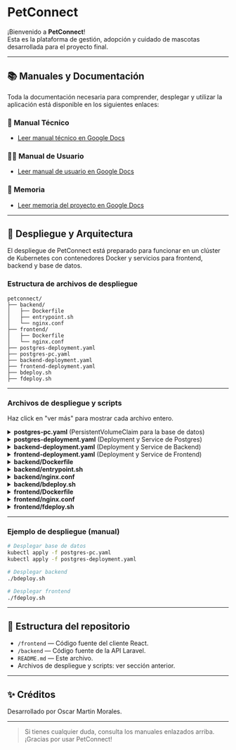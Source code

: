 # PetConnect

¡Bienvenido a **PetConnect**!  
Esta es la plataforma de gestión, adopción y cuidado de mascotas desarrollada para el proyecto final.

---

## 📚 Manuales y Documentación

Toda la documentación necesaria para comprender, desplegar y utilizar la aplicación está disponible en los siguientes enlaces:

### 📖 Manual Técnico

- [Leer manual técnico en Google Docs](https://docs.google.com/document/d/19n3cdv8SIki5xUVnsCqqOttQ5ahIerpMn220yzWhJK8/edit?usp=drive_link)

### 👩‍💻 Manual de Usuario

- [Leer manual de usuario en Google Docs](https://docs.google.com/document/d/1H-5wtTwli7z2WAB2-HGhLEQ2BDdumL6ydvroxZvutQI/edit?usp=drive_link)

### 📝 Memoria

- [Leer memoria del proyecto en Google Docs](https://docs.google.com/document/d/1Wvyo040fV6GMq049A2P9pXVpwLJGsTdEqXpLLo4fLLI/edit?usp=drive_link)

---

## 🚀 Despliegue y Arquitectura

El despliegue de PetConnect está preparado para funcionar en un clúster de Kubernetes con contenedores Docker y servicios para frontend, backend y base de datos.

### Estructura de archivos de despliegue

```
petconnect/
├── backend/
│   ├── Dockerfile
│   ├── entrypoint.sh
│   └── nginx.conf
├── frontend/
│   ├── Dockerfile
│   └── nginx.conf
├── postgres-deployment.yaml
├── postgres-pc.yaml
├── backend-deployment.yaml
├── frontend-deployment.yaml
├── bdeploy.sh
├── fdeploy.sh
```

---

### Archivos de despliegue y scripts

Haz click en "ver más" para mostrar cada archivo entero.

<details>
<summary><strong>postgres-pc.yaml</strong> (PersistentVolumeClaim para la base de datos)</summary>

```yaml
apiVersion: v1
kind: PersistentVolumeClaim
metadata:
  name: postgres-pvc
spec:
  accessModes:
    - ReadWriteOnce
  resources:
    requests:
      storage: 5Gi
```
</details>

<details>
<summary><strong>postgres-deployment.yaml</strong> (Deployment y Service de Postgres)</summary>

```yaml
apiVersion: apps/v1
kind: Deployment
metadata:
  name: postgres
spec:
  replicas: 1
  selector:
    matchLabels:
      app: postgres
  template:
    metadata:
      labels:
        app: postgres
    spec:
      containers:
      - name: postgres
        image: postgres:15
        ports:
        - containerPort: 5432
        resources:
          requests:
            memory: "256Mi"
            cpu: "250m"
          limits:
            memory: "512Mi"
            cpu: "500m"
        env:
        - name: POSTGRES_USER
          value: pet_user
        - name: POSTGRES_PASSWORD
          valueFrom:
            secretKeyRef:
              name: mysql-pass
              key: password
        - name: POSTGRES_DB
          value: petconnectdb
        volumeMounts:
        - name: postgres-persistent-storage
          mountPath: /var/lib/postgresql/data
      volumes:
      - name: postgres-persistent-storage
        persistentVolumeClaim:
          claimName: postgres-pvc
---
apiVersion: v1
kind: Service
metadata:
  name: postgres
spec:
  type: ClusterIP
  ports:
    - port: 5432
  selector:
    app: postgres
```
</details>

<details>
<summary><strong>backend-deployment.yaml</strong> (Deployment y Service de Backend)</summary>

```yaml
apiVersion: apps/v1
kind: Deployment
metadata:
  name: petconnect-backend
spec:
  replicas: 1
  selector:
    matchLabels:
      app: petconnect-backend
  template:
    metadata:
      labels:
        app: petconnect-backend
    spec:
      imagePullSecrets:
        - name: credencials-kube0
      containers:
      - name: petconnect-backend
        image: kube0.lacetania.cat/grup7/petconnect-backend:latest
        ports:
        - containerPort: 9000
        env:
        - name: DB_CONNECTION
          value: "pgsql"
        - name: DB_HOST
          value: "postgres"
        - name: DB_PORT
          value: "5432"
        - name: DB_DATABASE
          value: "petconnectdb"
        - name: DB_USERNAME
          value: "pet_user"
        - name: DB_PASSWORD
          value: "MySecur3!"
        resources:
          requests:
            memory: "128Mi"
            cpu: "250m"
          limits:
            memory: "256Mi"
            cpu: "500m"
---
apiVersion: v1
kind: Service
metadata:
  name: petconnect-backend
spec:
  selector:
    app: petconnect-backend
  ports:
    - protocol: TCP
      port: 9000
      targetPort: 80
  type: ClusterIP
```
</details>

<details>
<summary><strong>frontend-deployment.yaml</strong> (Deployment y Service de Frontend)</summary>

```yaml
apiVersion: apps/v1
kind: Deployment
metadata:
  name: petconnect-frontend
spec:
  replicas: 1
  selector:
    matchLabels:
      app: petconnect-frontend
  template:
    metadata:
      labels:
        app: petconnect-frontend
    spec:
      imagePullSecrets:
        - name: credencials-kube0
      containers:
      - name: petconnect-frontend
        image: kube0.lacetania.cat/grup7/petconnect-frontend:latest
        ports:
        - containerPort: 80
        resources:
          requests:
            memory: "64Mi"
            cpu: "100m"
          limits:
            memory: "128Mi"
            cpu: "200m"
---
apiVersion: v1
kind: Service
metadata:
  name: petconnect-frontend
spec:
  selector:
    app: petconnect-frontend
  ports:
    - protocol: TCP
      port: 80
      targetPort: 80
  type: NodePort
```
</details>

<details>
<summary><strong>backend/Dockerfile</strong></summary>

```Dockerfile
FROM php:8.3-fpm

# Instala dependencias del sistema, supervisor y extensiones PHP necesarias
RUN apt-get update && \
    apt-get install -y nginx libpq-dev libpng-dev libonig-dev libxml2-dev zip unzip git curl && \
    docker-php-ext-install pdo pdo_pgsql pgsql mbstring exif pcntl bcmath gd

# Instala Composer
COPY --from=composer:2.6 /usr/bin/composer /usr/bin/composer

WORKDIR /var/www

# Copia archivos del proyecto
COPY . .

# Instala dependencias de Laravel
RUN composer install --no-interaction --prefer-dist --optimize-autoloader

# Permisos para storage y cache
RUN chown -R www-data:www-data /var/www && chmod -R 775 /var/www/storage

# Crea el symlink para /uploads
RUN ln -s /var/www/storage/app/public /var/www/public/uploads

RUN php artisan migrate --force

EXPOSE 80

# Copia el entrypoint
COPY nginx.conf /etc/nginx/nginx.conf
COPY entrypoint.sh /entrypoint.sh
RUN chmod +x /entrypoint.sh

# Usa el entrypoint actualizado para arrancar php-fpm y nginx correctamente
CMD ["/entrypoint.sh"]
```
</details>

<details>
<summary><strong>backend/entrypoint.sh</strong></summary>

```sh
#!/bin/sh
set -e

# Arranca php-fpm en segundo plano
php-fpm &

# Arranca nginx en primer plano
nginx -g 'daemon off;'
```
</details>

<details>
<summary><strong>backend/nginx.conf</strong></summary>

```nginx
worker_processes 1;
events { worker_connections 1024; }

http {
    include       mime.types;
    default_type  application/octet-stream;
    sendfile        on;
    keepalive_timeout  65;

    server {
        listen 80;
        server_name _;

        root /var/www/public;
        index index.php index.html;

        # Sirve imágenes desde /uploads/
        location /uploads/ {
            alias /var/www/public/uploads/;
            access_log off;
            expires 30d;
            add_header Cache-Control "public";
        }

        # API y frontend Laravel
        location / {
            try_files $uri $uri/ /index.php?$query_string;
        }

        location ~ \.php$ {
            try_files $uri =404;
            fastcgi_pass   127.0.0.1:9000;
            fastcgi_index  index.php;
            fastcgi_param  SCRIPT_FILENAME $document_root$fastcgi_script_name;
            include        fastcgi_params;
        }

        location ~ /\.ht {
            deny all;
        }
    }
}
```
</details>

<details>
<summary><strong>backend/bdeploy.sh</strong></summary>

```sh
#!/bin/sh

git pull
docker rmi petconnect-backend
docker rmi kube0.lacetania.cat/grup7/petconnect-backend
docker build -t kube0.lacetania.cat/grup7/petconnect-backend:latest ./backend
docker tag petconnect-backend:latest kube0.lacetania.cat/grup7/petconnect-backend:latest
docker push kube0.lacetania.cat/grup7/petconnect-backend:latest
kubectl rollout restart deployment petconnect-backend
```
</details>

<details>
<summary><strong>frontend/Dockerfile</strong></summary>

```Dockerfile
FROM node:18-alpine as build
WORKDIR /app

COPY package*.json ./
RUN npm install

COPY . .
RUN npm run build

FROM nginx:alpine
COPY --from=build /app/build /usr/share/nginx/html
COPY nginx.conf /etc/nginx/nginx.conf

EXPOSE 80
CMD ["nginx", "-g", "daemon off;"]
```
</details>

<details>
<summary><strong>frontend/nginx.conf</strong></summary>

```nginx
worker_processes 1;
events { worker_connections 1024; }

http {
    include       mime.types;
    default_type  application/octet-stream;
    sendfile        on;
    keepalive_timeout  65;

    server {
        listen 80;
        server_name _;

        root /usr/share/nginx/html;
        index index.html;

        # Proxy /api al backend
        location /api/ {
            proxy_pass http://petconnect-backend:9000;
            proxy_set_header Host $host;
            proxy_set_header X-Real-IP $remote_addr;
            proxy_set_header X-Forwarded-For $proxy_add_x_forwarded_for;
        }

        # Proxy /uploads al backend (para imágenes)
        location /uploads/ {
            proxy_pass http://petconnect-backend:9000/uploads/;
            proxy_set_header Host $host;
            proxy_set_header X-Real-IP $remote_addr;
            proxy_set_header X-Forwarded-For $proxy_add_x_forwarded_for;
        }

        # React SPA fallback
        location / {
            try_files $uri /index.html;
        }
    }
}
```
</details>

<details>
<summary><strong>frontend/fdeploy.sh</strong></summary>

```sh
#!/bin/sh

git pull
docker rmi petconnect-frontend
docker rmi kube0.lacetania.cat/grup7/petconnect-frontend
docker build -t kube0.lacetania.cat/grup7/petconnect-frontend:latest ./frontend
docker tag petconnect-frontend:latest kube0.lacetania.cat/grup7/petconnect-frontend:latest
docker push kube0.lacetania.cat/grup7/petconnect-frontend:latest
kubectl rollout restart deployment petconnect-frontend
```
</details>

---

### Ejemplo de despliegue (manual)

```bash
# Desplegar base de datos
kubectl apply -f postgres-pc.yaml
kubectl apply -f postgres-deployment.yaml

# Desplegar backend
./bdeploy.sh

# Desplegar frontend
./fdeploy.sh
```

---

## 📂 Estructura del repositorio

- `/frontend` — Código fuente del cliente React.
- `/backend` — Código fuente de la API Laravel.
- `README.md` — Este archivo.
- Archivos de despliegue y scripts: ver sección anterior.

---

## ✨ Créditos

Desarrollado por Oscar Martin Morales.

---

> Si tienes cualquier duda, consulta los manuales enlazados arriba.  
> ¡Gracias por usar PetConnect!

